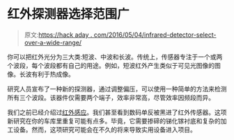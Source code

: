 # 红外探测器选择范围广

> 原文:[https://hack aday . com/2016/05/04/infrared-detector-select-over-a-wide-range/](https://hackaday.com/2016/05/04/infrared-detector-selects-over-a-wide-range/)

你可以把红外光分为三大类:短波、中波和长波。传统上，传感器专注于一个或两个波段，每个波段都有自己的用途。例如，短波红外产生类似于可见光图像的图像。长波有利于热成像。

研究人员宣布了一种新的探测器，通过调整偏压，可以使用一种简单的方法来检测所有三个波段。该器件仅需要两个端子，效率非常高，尽管效率因频段而异。

我们之前已经介绍过[红外感应](http://hackaday.com/2013/07/03/seeing-plant-health-in-infrared/)。我们甚至看到数码单反被黑进了红外传感器。这项新研究在你的车库里重复可能有点多。毕竟，它需要掺碲的锑化镓衬底和复杂的加工设备。然而，这项研究可能会在不久的将来导致实用设备进入项目。